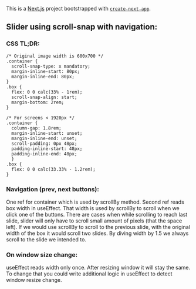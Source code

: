 This is a [Next.js](https://nextjs.org/) project bootstrapped with [`create-next-app`](https://github.com/vercel/next.js/tree/canary/packages/create-next-app).

## Slider using scroll-snap with navigation:

### CSS TL;DR:
```
/* Original image width is 600x700 */
.container {
  scroll-snap-type: x mandatory;
  margin-inline-start: 80px;
  margin-inline-end: 80px;
}
.box {
  flex: 0 0 calc(33% - 1rem);
  scroll-snap-align: start;
  margin-bottom: 2rem;
}

/* For screens < 1920px */
.container {
  column-gap: 1.8rem;
  margin-inline-start: unset;
  margin-inline-end: unset;
  scroll-padding: 0px 48px;
  padding-inline-start: 48px;
  padding-inline-end: 48px;
  }
.box {
  flex: 0 0 calc(33.33% - 1.2rem);
}
```
### Navigation (prev, next buttons):
One ref for container which is used by scrollBy method. Second ref reads box width in useEffect. That width is used by scrollBy to scroll when we click one of the buttons. There are cases when while scrolling to reach last slide, slider will only have to scroll small amount of pixels (that the space left). If we would use scrollBy to scroll to the previous slide, with the original width of the box it would scroll two slides. By diving width by 1.5 we always scroll to the slide we intended to.

### On window size change:
useEffect reads width only once. After resizing window it will stay the same. To change that you could write additional logic in useEffect to detect window resize change.
